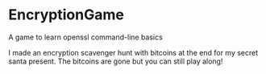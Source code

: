 # EncryptionGame
A game to learn openssl command-line basics

I made an encryption scavenger hunt with bitcoins at the end for my secret santa present. The bitcoins are gone but you can still play along!

